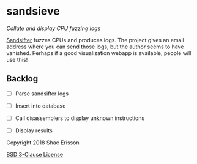 # sandsieve

*Collate and display CPU fuzzing logs*

[Sandsifter](https://github.com/xoreaxeaxeax/sandsifter) fuzzes CPUs and produces logs.
The project gives an email address where you can send those logs, but the author seems to have vanished.
Perhaps if a good visualization webapp is available, people will use this!

## Backlog
- [ ] Parse sandsifter logs
- [ ] Insert into database
- [ ] Call disassemblers to display unknown instructions
- [ ] Display results


Copyright 2018 Shae Erisson

[BSD 3-Clause License](LICENSE)
